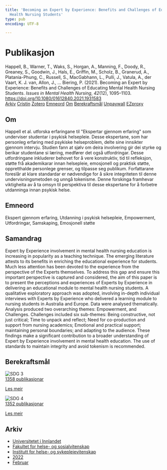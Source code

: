 ```yaml
---
title: 'Becoming an Expert by Experience: Benefits and Challenges of Educating Mental
  Health Nursing Students'
type: pub
encoding: UTF-8

---
```

<h1>Publikasjon</h1>
<article id="csl-bib-container-QUQ5IBBC" class="csl-bib-container">
  <div class="csl-bib-body"> <div class="csl-entry">Happell, B., Warner, T., Waks, S., Horgan, A., Manning, F., Doody, R., Greaney, S., Goodwin, J., Hals, E., Griffin, M., Scholz, B., Granerud, A., Platania-Phung, C., Russell, S., MacGabhann, L., Pulli, J., Vatula, A., der Vaart, K. J. van, Allon, J., … Biering, P. (2021). Becoming an Expert by Experience: Benefits and Challenges of Educating Mental Health Nursing Students. <i>Issues in Mental Health Nursing</i>, <i>42</i>(12), 1095–1103. <a href="https://doi.org/10.1080/01612840.2021.1931583">https://doi.org/10.1080/01612840.2021.1931583</a></div> </div>
  <div class="csl-bib-buttons">
    <a href="#taxonomy-article-QUQ5IBBC" alt="archive" class="csl-bib-button">Arkiv</a>
    <a href="https://app.cristin.no/results/show.jsf?id=2004119" alt="Cristin" class="csl-bib-button">Cristin</a>
    <a href="http://zotero.org/groups/5881554/items/QUQ5IBBC" alt="Zotero" class="csl-bib-button">Zotero</a>
    <a href="#keywords-article-QUQ5IBBC" alt="keywords" class="csl-bib-button">Emneord</a>
    <a href="#about-article-QUQ5IBBC" alt="about_pub" class="csl-bib-button">Om</a>
    <a href="#sdg-article-QUQ5IBBC" alt="sdg" class="csl-bib-button">Berekraftsmål</a>
    <a href="https://doi.org/10.1080/01612840.2021.1931583" alt="Unpaywall" class="csl-bib-button">Unpaywall</a>
    <a href="https://doi.org/10.1080/01612840.2021.1931583" alt="EZproxy" class="csl-bib-button">EZproxy</a>
  </div>
  <div id="csl-bib-meta-container-QUQ5IBBC"></div>
</article>
<div id="csl-bib-meta-QUQ5IBBC" class="csl-bib-meta">
  <article id="about-article-QUQ5IBBC" class="about_pub-article">
    <h1>Om</h1>
    Happell et al. utforska erfaringane til "Ekspertar gjennom erfaring" som underviser studentar i psykisk helsepleie. Desse ekspertane, som har personleg erfaring med psykiske helseproblem, delte sine innsikter gjennom intervju. Studien fann at sjølv om deira involvering gir dei styrke og berikar studentane si læring, medfører det også utfordringar. Desse utfordringane inkluderer behovet for å vere konstruktiv, tid til refleksjon, støtte frå akademikarar innan helsepleie, emosjonell og praktisk støtte, oppretthalde personlege grenser, og tilpasse seg publikum. Forfattarane foreslår at klare standardar er nødvendige for å sikre integriteten til denne undervisningsmetoden og unngå tokenisme. Denne forskinga framhevar viktigheita av å ta omsyn til perspektiva til desse ekspertane for å forbetre utdanninga innan psykisk helse.
  </article>
  <article id="keywords-article-QUQ5IBBC" class="keywords-article">
    <h1>Emneord</h1>
    Ekspert gjennom erfaring, Utdanning i psykisk helsepleie, Empowerment, Utfordringar, Samskaping, Emosjonell støtte
  </article>
  <article id="abstract-article-QUQ5IBBC" class="abstract-article">
    <h1>Samandrag</h1>
    Expert by Experience involvement in mental health nursing education is increasing in popularity as a teaching technique. The emerging literature attests to its benefits in enriching the educational experience for students. Much less attention has been devoted to the experience from the perspective of the Experts themselves. To address this gap and ensure this important perspective is captured and considered, the aim of this paper is to present the perceptions and experiences of Experts by Experience in delivering an educational module to mental health nursing students. A qualitative exploratory approach was adopted, involving in-depth individual interviews with Experts by Experience who delivered a learning module to nursing students in Australia and Europe. Data were analysed thematically. Analysis produced two overarching themes: Empowerment, and Challenges. Challenges included six sub-themes: Being constructive, not just critical; Time to unpack and reflect; Need for co-production and support from nursing academics; Emotional and practical support; maintaining personal boundaries; and adapting to the audience. These findings make a significant contribution to a broader understanding of Expert by Experience involvement in mental health education. The use of standards to maintain integrity and avoid tokenism is recommended.
  </article>
  <article id="sdg-article-QUQ5IBBC" class="sdg-article">
    <h1>Berekraftsmål</h1>
    <div class="sdg-container"><div id="sdg3" class="sdg">
        <img src="{{< params subfolder >}}images/sdg/sdg03_nn.png" class="image" alt="SDG 3">
        <div class="sdg-overlay">
          <a href="/nn/archive/?key=?sdg=3#archive" class="sdg-publication-count"><span>1358</span> publikasjonar</a>
          <p><a href="https://fn.no/om-fn/fns-baerekraftsmaal/god-helse-og-livskvalitet?lang=nno-NO" class="sdg-read-more">Les meir</a></p>
        </div>
      </div> <div id="sdg4" class="sdg">
        <img src="{{< params subfolder >}}images/sdg/sdg04_nn.png" class="image" alt="SDG 4">
        <div class="sdg-overlay">
          <a href="/nn/archive/?key=?sdg=4#archive" class="sdg-publication-count"><span>1352</span> publikasjonar</a>
          <p><a href="https://fn.no/om-fn/fns-baerekraftsmaal/god-utdanning?lang=nno-NO" class="sdg-read-more">Les meir</a></p>
        </div>
      </div></div>
  </article>
  <article id="taxonomy-article-QUQ5IBBC" class="taxonomy-article">
    <h1>Arkiv</h1>
    <ul>
      <li>
        <a href="/nn/archive/?key=3DCRN523">Universitetet i Innlandet</a>
      </li>
      <li>
        <a href="/nn/archive/?key=IDKFS3MX">Fakultet for helse- og sosialvitenskap</a>
      </li>
      <li>
        <a href="/nn/archive/?key=GTV4ECMZ">Institutt for helse- og sykepleievitenskap</a>
      </li>
      <li>
        <a href="/nn/archive/?key=558P36BB">2022</a>
      </li>
      <li>
        <a href="/nn/archive/?key=DQIBEFMX">Februar</a>
      </li>
    </ul>
  </article>
</div>
